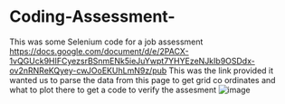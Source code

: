 # Coding-Assessment-
This was some Selenium code for a job assessment
https://docs.google.com/document/d/e/2PACX-1vQGUck9HIFCyezsrBSnmENk5ieJuYwpt7YHYEzeNJkIb9OSDdx-ov2nRNReKQyey-cwJOoEKUhLmN9z/pub
This was the link provided it wanted us to parse the data from this page to get grid co ordinates and what to plot there to get a code to verify the assesment
![image](https://github.com/user-attachments/assets/91013ce0-e156-4ee5-b8b5-5defe3a89b79)
